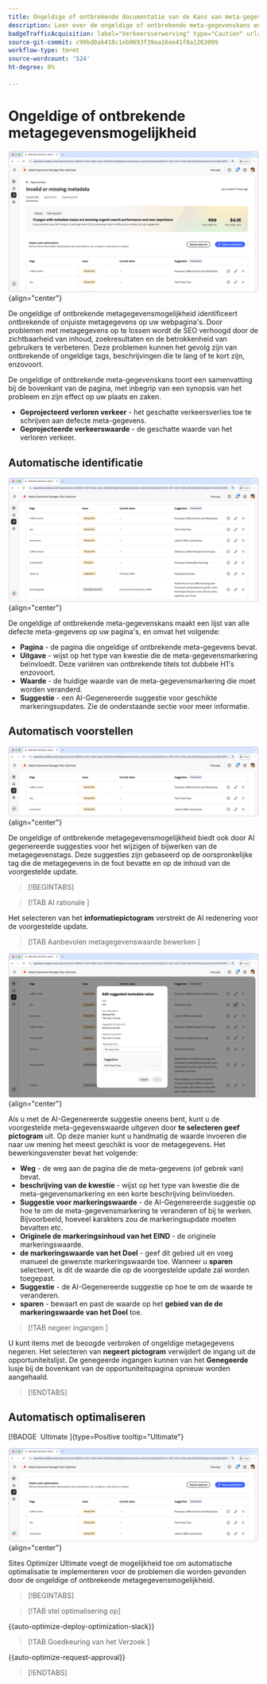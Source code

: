 ```yaml
---
title: Ongeldige of ontbrekende documentatie van de Kans van meta-gegevens
description: Leer over de ongeldige of ontbrekende meta-gegevenskans en hoe te om het te gebruiken om verkeersverwerving te verbeteren.
badgeTrafficAcquisition: label="Verkeersverwerving" type="Caution" url="../../opportunity-types/traffic-acquisition.md" tooltip="Verkeersverwerving"
source-git-commit: c99bd0ab418c1eb0693f39ea16ee41f8a1263099
workflow-type: tm+mt
source-wordcount: '524'
ht-degree: 0%

---
```



# Ongeldige of ontbrekende metagegevensmogelijkheid

![ Ongeldige of ontbrekende meta-gegevenskans ](./assets/missing-or-invalid-metadata/hero.png){align="center"}

De ongeldige of ontbrekende metagegevensmogelijkheid identificeert ontbrekende of onjuiste metagegevens op uw webpagina&#39;s. Door problemen met metagegevens op te lossen wordt de SEO verhoogd door de zichtbaarheid van inhoud, zoekresultaten en de betrokkenheid van gebruikers te verbeteren. Deze problemen kunnen het gevolg zijn van ontbrekende of ongeldige tags, beschrijvingen die te lang of te kort zijn, enzovoort.

De ongeldige of ontbrekende meta-gegevenskans toont een samenvatting bij de bovenkant van de pagina, met inbegrip van een synopsis van het probleem en zijn effect op uw plaats en zaken.

* **Geprojecteerd verloren verkeer** - het geschatte verkeersverlies toe te schrijven aan defecte meta-gegevens.
* **Geprojecteerde verkeerswaarde** - de geschatte waarde van het verloren verkeer.

## Automatische identificatie

![ auto-identificeer ongeldige of ontbrekende meta-gegevens ](./assets/missing-or-invalid-metadata/auto-identify.png){align="center"}

De ongeldige of ontbrekende meta-gegevenskans maakt een lijst van alle defecte meta-gegevens op uw pagina&#39;s, en omvat het volgende:

* **Pagina** - de pagina die ongeldige of ontbrekende meta-gegevens bevat.
* **Uitgave** - wijst op het type van kwestie die de meta-gegevensmarkering beïnvloedt. Deze variëren van ontbrekende titels tot dubbele H1&#39;s enzovoort.
* **Waarde** - de huidige waarde van de meta-gegevensmarkering die moet worden veranderd.
* **Suggestie** - een AI-Gegenereerde suggestie voor geschikte markeringsupdates. Zie de onderstaande sectie voor meer informatie.

## Automatisch voorstellen

![ automatisch-suggereren ongeldige of ontbrekende meta-gegevens ](./assets/missing-or-invalid-metadata/auto-suggest.png){align="center"}

De ongeldige of ontbrekende metagegevensmogelijkheid biedt ook door AI gegenereerde suggesties voor het wijzigen of bijwerken van de metagegevenstags. Deze suggesties zijn gebaseerd op de oorspronkelijke tag die de metagegevens in de fout bevatte en op de inhoud van de voorgestelde update.

>[!BEGINTABS]

>[!TAB  AI rationale ]

Het selecteren van het **informatiepictogram** verstrekt de AI redenering voor de voorgestelde update.

>[!TAB  Aanbevolen metagegevenswaarde bewerken ]

![ geef gesuggereerde ongeldige of ontbrekende meta-gegevens uit ](./assets/missing-or-invalid-metadata/edit-suggested-metadata-value.png){align="center"}

Als u met de AI-Gegenereerde suggestie oneens bent, kunt u de voorgestelde meta-gegevenswaarde uitgeven door **te selecteren geef pictogram** uit. Op deze manier kunt u handmatig de waarde invoeren die naar uw mening het meest geschikt is voor de metagegevens. Het bewerkingsvenster bevat het volgende:

* **Weg** - de weg aan de pagina die de meta-gegevens (of gebrek van) bevat.
* **beschrijving van de kwestie** - wijst op het type van kwestie die de meta-gegevensmarkering en een korte beschrijving beïnvloeden.
* **Suggestie voor markeringswaarde** - de AI-Gegenereerde suggestie op hoe te om de meta-gegevensmarkering te veranderen of bij te werken. Bijvoorbeeld, hoeveel karakters zou de markeringsupdate moeten bevatten etc.
* **Originele de markeringsinhoud van het EIND** - de originele markeringswaarde.
* **de markeringswaarde van het Doel** - geef dit gebied uit en voeg manueel de gewenste markeringswaarde toe. Wanneer u **sparen** selecteert, is dit de waarde die op de voorgestelde update zal worden toegepast.
* **Suggestie** - de AI-Gegenereerde suggestie op hoe te om de waarde te veranderen.
* **sparen** - bewaart en past de waarde op het **gebied van de de markeringswaarde van het Doel** toe.

>[!TAB  negeer ingangen ]

U kunt items met de beoogde verbroken of ongeldige metagegevens negeren. Het selecteren van **negeert pictogram** verwijdert de ingang uit de opportuniteitslijst. De genegeerde ingangen kunnen van het **Genegeerde** lusje bij de bovenkant van de opportuniteitspagina opnieuw worden aangehaald.

>[!ENDTABS]

## Automatisch optimaliseren

[!BADGE &#x200B; Ultimate &#x200B;]{type=Positive tooltip="Ultimate"}

![ auto-optimaliseer gesuggereerde ongeldige of ontbrekende meta-gegevens ](./assets/missing-or-invalid-metadata/auto-optimize.png){align="center"}

Sites Optimizer Ultimate voegt de mogelijkheid toe om automatische optimalisatie te implementeren voor de problemen die worden gevonden door de ongeldige of ontbrekende metagegevensmogelijkheid. <!--- TBD-need more in-depth and opportunity specific information here. What does the auto-optimization do?-->

>[!BEGINTABS]

>[!TAB stel optimalisering  op]

{{auto-optimize-deploy-optimization-slack}}

>[!TAB  Goedkeuring van het Verzoek ]

{{auto-optimize-request-approval}}

>[!ENDTABS]
